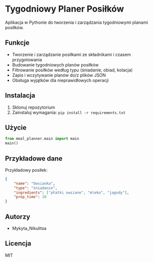 # Tygodniowy Planer Posiłków

Aplikacja w Pythonie do tworzenia i zarządzania tygodniowymi planami posiłków.

## Funkcje
- Tworzenie i zarządzanie posiłkami ze składnikami i czasem przygotowania
- Budowanie tygodniowych planów posiłków
- Filtrowanie posiłków według typu (śniadanie, obiad, kolacja)
- Zapis i wczytywanie planów do/z plików JSON
- Obsługa wyjątków dla nieprawidłowych operacji

## Instalacja
1. Sklonuj repozytorium
2. Zainstaluj wymagania: `pip install -r requirements.txt`

## Użycie
```python
from meal_planner.main import main
main()
```

## Przykładowe dane
Przykładowy posiłek:
```json
{
    "name": "Owsianka",
    "type": "śniadanie",
    "ingredients": ["płatki owsiane", "mleko", "jagody"],
    "prep_time": 10
}
```

## Autorzy
- Mykyta_Nikulitsa

## Licencja
MIT
